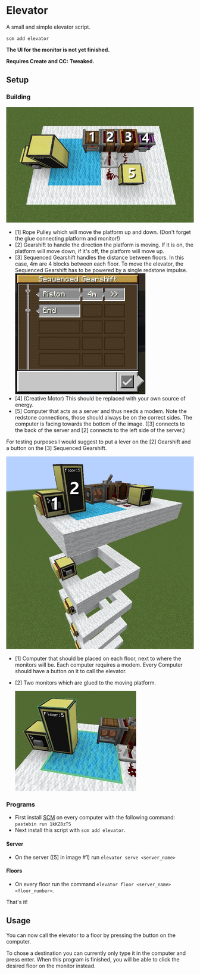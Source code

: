 # Elevator
A small and simple elevator script.

    scm add elevator

**The UI for the monitor is not yet finished.**

**Requires Create and CC: Tweaked.**

## Setup

### Building
![Server Setup](setup/elevator-server-setup.jpg)
- [1] Rope Pulley which will move the platform up and down. (Don't forget the glue connecting platform and monitor!)
- [2] Gearshift to handle the direction the platform is moving. If it is on, the platform will move down, if it's off, the platform will move up.
- [3] Sequenced Gearshift handles the distance between floors. In this case, 4m are 4 blocks between each floor. To move the elevator, the Sequenced Gearshift has to be powered by a single redstone impulse.
![Sequenced Gearshift](setup/elevator-sequenced-gearshift.jpg)
- [4] (Creative Motor) This should be replaced with your own source of energy.
- [5] Computer that acts as a server and thus needs a modem. Note the redstone connections, those should always be on the correct sides. The computer is facing towards the bottom of the image. ([3] connects to the back of the server and [2] connects to the left side of the server.)

For testing purposes I would suggest to put a lever on the [2] Gearshift and a button on the [3] Sequenced Gearshift.

![Floor Setup](setup/elevator-floor-setup.jpg)
- [1] Computer that should be placed on each floor, next to where the monitors will be. Each computer requires a modem. Every Computer should have a button on it to call the elevator.
- [2] Two monitors which are glued to the moving platform.

    ![Glued Platform](setup/elevator-glued-platform.jpg)

### Programs
- First install [SCM](https://github.com/mc-cc-scripts/script-manager) on every computer with the following command: `pastebin run 1kKZ8zTS`
- Next install this script with `scm add elevator`.
#### Server
- On the server ([5] in image #1) run `elevator serve <server_name>`
#### Floors
- On every floor run the command `elevator floor <server_name> <floor_number>`.

That's it!

## Usage
You can now call the elevator to a floor by pressing the button on the computer.

To chose a destination you can currently only type it in the computer and press enter. When this program is finished, you will be able to click the desired floor on the monitor instead.
